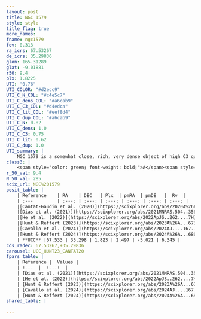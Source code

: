 ```yaml
---
layout: post
title: NGC 1579
style: style
title_flag: true
more_names: 
fname: ngc1579
fov: 0.313
ra_icrs: 67.53267
de_icrs: 35.29836
glon: 165.31289
glat: -9.01881
r50: 9.4
plx: 1.8225
UTI: "0.76"
UTI_COLOR: "#d2ecc9"
UTI_C_N_COL: "#c4e5c7"
UTI_C_dens_COL: "#a6cab9"
UTI_C_C3_COL: "#d4edca"
UTI_C_lit_COL: "#eef8d4"
UTI_C_dup_COL: "#a6cab9"
UTI_C_N: 0.82
UTI_C_dens: 1.0
UTI_C_C3: 0.75
UTI_C_lit: 0.62
UTI_C_dup: 1.0
UTI_summary: |
    NGC 1579 is a somewhat close, rich, very dense object of high C3 quality. It is moderately studied in the literature.
class3: |
    <span style="color: green; font-weight: bold;">A</span><span style="color: #FFC300; font-weight: bold;">B</span>
r_50_val: 9.4
N_50_val: 285
scix_url: NGC%201579
posit_table: |
    | Reference    | RA    | DEC   | Plx  | pmRA  | pmDE   |  Rv  |
    | :---         | :---: | :---: | :---: | :---: | :---: | :---: |
    |[Cantat-Gaudin et al. (2020)](https://scixplorer.org/abs/2020A%26A...640A...1C) | 67.514 | 35.325 | 1.81 | 2.477 | -4.945 | -- |
    |[Dias et al. (2021)](https://scixplorer.org/abs/2021MNRAS.504..356D) | 67.493 | 35.366 | 1.765 | 2.473 | -4.976 | -- |
    |[He et al. (2022)](https://scixplorer.org/abs/2022ApJS..262....7H) | 67.519 | 35.285 | 1.849 | 2.443 | -5.097 | -- |
    |[Hunt & Reffert (2023)](https://scixplorer.org/abs/2023A%26A...673A.114H) | 67.523 | 35.282 | 1.879 | 2.422 | -5.159 | 9.373 |
    |[Cavallo et al. (2024)](https://scixplorer.org/abs/2024AJ....167...12C) | 67.448 | 35.372 | 1.877 | -- | -- | -- |
    |[Hunt & Reffert (2024)](https://scixplorer.org/abs/2024A%26A...686A..42H) | 67.523 | 35.282 | 1.879 | 2.422 | -5.159 | 9.373 |
    | **UCC** |67.533 | 35.298 | 1.823 | 2.497 | -5.021 | 6.345 | 
cds_radec: 67.53267,+35.29836
carousel: UCC_HUNT23_CANTAT20
fpars_table: |
    | Reference |  Values |
    | :---  |  :---:  |
    | [Dias et al. (2021)](https://scixplorer.org/abs/2021MNRAS.504..356D) | `Av=3.728, Dist=561, logage=6.882, [Fe/H]=0.19` |
    | [He et al. (2022)](https://scixplorer.org/abs/2022ApJS..262....7H) | `A0=3.9, logAge=6.25` |
    | [Hunt & Reffert (2023)](https://scixplorer.org/abs/2023A%26A...673A.114H) | `AV50=3.648, diffAV50=2.85, MOD50=8.541, logAge50=7.275` |
    | [Cavallo et al. (2024)](https://scixplorer.org/abs/2024AJ....167...12C) | `AV50=3.41, dMod50=9.54, logAge50=7.0, [Fe/H]50=-0.06` |
    | [Hunt & Reffert (2024)](https://scixplorer.org/abs/2024A%26A...686A..42H) | `MassJ=272.084` |
shared_table: |
    
---
```

